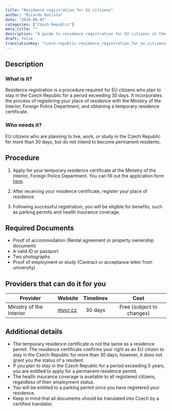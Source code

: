 ```yaml
---
title: "Residence registration for EU citizens"
author: "Ricardo Batista"
date: "2024-06-07"
categories: ["Czech Republic"]
meta_title: ""
description: "A guide to residence registration for EU citizens in the Czech Republic."
draft: false
translationKey: "czech-republic-residence_registration_for_eu_citizens"
---
```


## Description
### What is it?
Residence registration is a procedure required for EU citizens who plan to stay in the Czech Republic for a period exceeding 30 days. It incorporates the process of registering your place of residence with the Ministry of the Interior, Foreign Police Department, and obtaining a temporary residence certificate.

### Who needs it?
EU citizens who are planning to live, work, or study in the Czech Republic for more than 30 days, but do not intend to become permanent residents.

## Procedure
1. Apply for your temporary residence certificate at the Ministry of the Interior, Foreign Police Department. You can fill out the application form [here](https://www.mvcr.cz/mvcren/article/temporary-residence.aspx).

2. After receiving your residence certificate, register your place of residence.

3. Following successful registration, you will be eligible for benefits, such as parking permits and health insurance coverage.

## Required Documents
- Proof of accommodation (Rental agreement or property ownership document)
- A valid ID or passport
- Two photographs
- Proof of employment or study (Contract or acceptance letter from university)

## Providers that can do it for you

| Provider        |     Website                                                     |     Timelines              |       Cost                  |
| --------------- | ---------------                                                  |  :-------------:           | :-------------:             |
| Ministry of the Interior      |  [mvcr.cz](https://www.mvcr.cz/mvcren/)       |      30 days               |        Free (subject to changes)       |

## Additional details
- The temporary residence certificate is not the same as a residence permit. The residence certificate confirms your right as an EU citizen to stay in the Czech Republic for more than 30 days; however, it does not grant you the status of a resident.
- If you plan to stay in the Czech Republic for a period exceeding 5 years, you are entitled to apply for a permanent residence permit.  
- The health insurance coverage is available to all registered citizens, regardless of their employment status.
- You will be entitled to a parking permit once you have registered your residence.
- Keep in mind that all documents should be translated into Czech by a certified translator.
